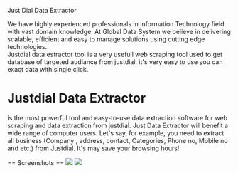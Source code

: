 Just Dial Data Extractor

 We have highly experienced professionals in Information Technology field with vast domain knowledge. At Global Data System we believe in delivering scalable, efficient and easy to manage solutions using cutting edge technologies.  
 Justdial data estractor tool is a very usefull web scraping tool used to get database of targeted audiance from justdial. it's very easy to use you can exact data with single click.  
 <h1>Justdial Data Extractor</h1> is the most powerful tool and easy-to-use data extraction software for web scraping and data extraction from justdial. Just Data Extractor will benefit a wide range of computer users. Let's say, for example, you need to extract all business (Company , address, contact, Categories, Phone no, Mobile no and etc.) from Justdial. It's may save your browsing hours!

== Screenshots ==
<img src="https://www.plugin999.com/wp-content/uploads/2023/06/FnmP9D3-1024x542.png"/>
<img src="https://www.plugin999.com/wp-content/uploads/2023/06/dSkMq7k-1024x542.png"/>